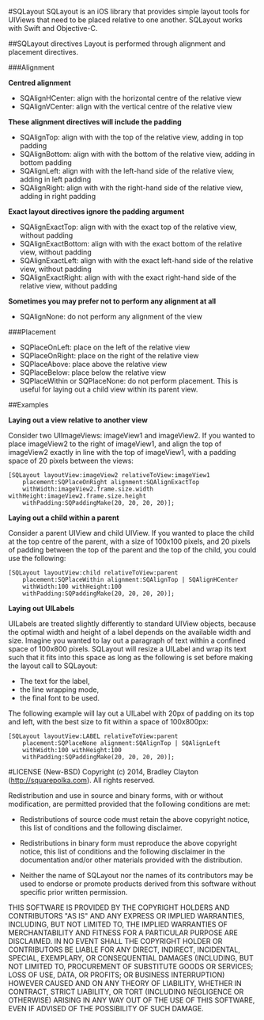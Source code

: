 #SQLayout
SQLayout is an iOS library that provides simple layout tools for UIViews that need to be placed relative to one another. SQLayout works with Swift and Objective-C.

##SQLayout directives
Layout is performed through alignment and placement directives.

###Alignment

**Centred alignment**

- SQAlignHCenter: align with the horizontal centre of the relative view
- SQAlignVCenter: align with the vertical centre of the relative view

**These alignment directives will include the padding**

- SQAlignTop: align with with the top of the relative view, adding in top padding
- SQAlignBottom: align with with the bottom of the relative view, adding in bottom padding
- SQAlignLeft: align with with the left-hand side of the relative view, adding in left padding
- SQAlignRight: align with with the right-hand side of the relative view, adding in right padding

**Exact layout directives ignore the padding argument**

- SQAlignExactTop: align with with the exact top of the relative view, without padding
- SQAlignExactBottom: align with with the exact bottom of the relative view, without padding
- SQAlignExactLeft: align with with the exact left-hand side of the relative view, without padding
- SQAlignExactRight: align with with the exact right-hand side of the relative view, without padding

**Sometimes you may prefer not to perform any alignment at all**

- SQAlignNone: do not perform any alignment of the view

###Placement

- SQPlaceOnLeft: place on the left of the relative view
- SQPlaceOnRight: place on the right of the relative view
- SQPlaceAbove: place above the relative view
- SQPlaceBelow: place below the relative view
- SQPlaceWithin or SQPlaceNone: do not perform placement. This is useful for laying out a child view within its parent view.

##Examples

**Laying out a view relative to another view**

Consider two UIImageViews: imageView1 and imageView2. If you wanted to place imageView2 to the right of imageView1, and align the top of imageView2 exactly in line with the top of imageView1, with a padding space of 20 pixels between the views:
    
    [SQLayout layoutView:imageView2 relativeToView:imageView1
        placement:SQPlaceOnRight alignment:SQAlignExactTop
        withWidth:imageView2.frame.size.width withHeight:imageView2.frame.size.height
        withPadding:SQPaddingMake(20, 20, 20, 20)];

**Laying out a child within a parent**

Consider a parent UIView and child UIView. If you wanted to place the child at the top centre of the parent, with a size of 100x100 pixels, and 20 pixels of padding between the top of the parent and the top of the child, you could use the following:

    [SQLayout layoutView:child relativeToView:parent
        placement:SQPlaceWithin alignment:SQAlignTop | SQAlignHCenter
        withWidth:100 withHeight:100
        withPadding:SQPaddingMake(20, 20, 20, 20)];

**Laying out UILabels**

UILabels are treated slightly differently to standard UIView objects, because the optimal width and height of a label depends on the available width and size. Imagine you wanted to lay out a paragraph of text within a confined space of 100x800 pixels. SQLayout will resize a UILabel and wrap its text such that it fits into this space as long as the following is set before making the layout call to SQLayout:

- The text for the label,
- the line wrapping mode,
- the final font to be used.

The following example will lay out a UILabel with 20px of padding on its top and left, with the best size to fit within a space of 100x800px:

    [SQLayout layoutView:LABEL relativeToView:parent
        placement:SQPlaceNone alignment:SQAlignTop | SQAlignLeft
        withWidth:100 withHeight:100
        withPadding:SQPaddingMake(20, 20, 20, 20)];

#LICENSE (New-BSD)
Copyright (c) 2014, Bradley Clayton (http://squarepolka.com). All rights reserved.

Redistribution and use in source and binary forms, with or without
modification, are permitted provided that the following conditions are met:

* Redistributions of source code must retain the above copyright notice, this
  list of conditions and the following disclaimer.

* Redistributions in binary form must reproduce the above copyright notice,
  this list of conditions and the following disclaimer in the documentation
  and/or other materials provided with the distribution.

* Neither the name of SQLayout nor the names of its
  contributors may be used to endorse or promote products derived from
  this software without specific prior written permission.

THIS SOFTWARE IS PROVIDED BY THE COPYRIGHT HOLDERS AND CONTRIBUTORS "AS IS"
AND ANY EXPRESS OR IMPLIED WARRANTIES, INCLUDING, BUT NOT LIMITED TO, THE
IMPLIED WARRANTIES OF MERCHANTABILITY AND FITNESS FOR A PARTICULAR PURPOSE ARE
DISCLAIMED. IN NO EVENT SHALL THE COPYRIGHT HOLDER OR CONTRIBUTORS BE LIABLE
FOR ANY DIRECT, INDIRECT, INCIDENTAL, SPECIAL, EXEMPLARY, OR CONSEQUENTIAL
DAMAGES (INCLUDING, BUT NOT LIMITED TO, PROCUREMENT OF SUBSTITUTE GOODS OR
SERVICES; LOSS OF USE, DATA, OR PROFITS; OR BUSINESS INTERRUPTION) HOWEVER
CAUSED AND ON ANY THEORY OF LIABILITY, WHETHER IN CONTRACT, STRICT LIABILITY,
OR TORT (INCLUDING NEGLIGENCE OR OTHERWISE) ARISING IN ANY WAY OUT OF THE USE
OF THIS SOFTWARE, EVEN IF ADVISED OF THE POSSIBILITY OF SUCH DAMAGE.
